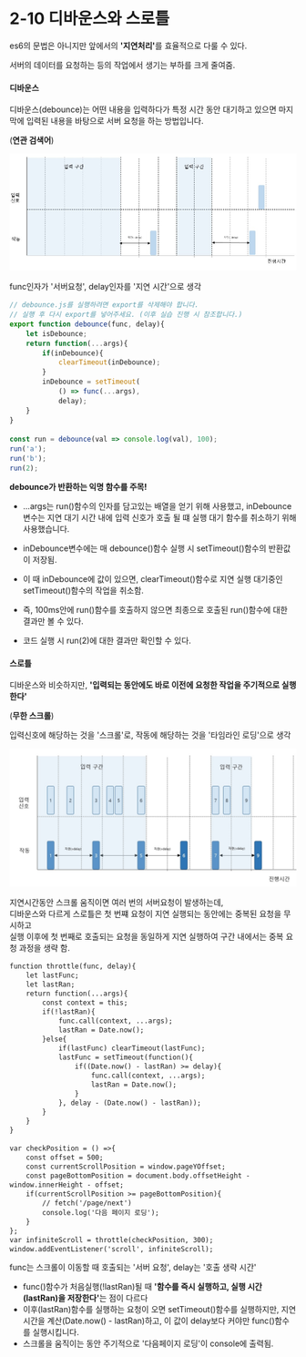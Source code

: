 # 2-10 디바운스와 스로틀

es6의 문법은 아니지만 앞에서의 <strong>'지연처리'</strong>를 효율적으로 다룰 수 있다.

서버의 데이터를 요청하는 등의 작업에서 생기는 부하를 크게 줄여줌.



#### 디바운스

디바운스(debounce)는 어떤 내용을 입력하다가 특정 시간 동안 대기하고 있으면 마지막에 입력된 내용을 바탕으로 서버 요청을 하는 방법입니다.

(<strong>연관 검색어</strong>)

![디바운스](./images/debounce.jpg)

func인자가 '서버요청', delay인자를 '지연 시간'으로 생각

```javascript
// debounce.js를 실행하려면 export를 삭제해야 합니다.
// 실행 후 다시 export를 넣어주세요. (이후 실습 진행 시 참조합니다.)
export function debounce(func, delay){
    let isDebounce;
    return function(...args){
        if(inDebounce){
            clearTimeout(inDebounce);
        }
        inDebounce = setTimeout(
            () => func(...args),
            delay);
    }
}

const run = debounce(val => console.log(val), 100);
run('a');
run('b');
run(2);
```

<strong>debounce가 반환하는 익명 함수를 주목!</strong>

* ...args는 run()함수의 인자를 담고있는 배열을 얻기 위해 사용했고, inDebounce 변수는 지연 대기 시간 내에 입력 신호가 호출 될 떄 실행 대기 함수를 취소하기 위해 사용했습니다.

* inDebounce변수에는 매 debounce()함수 실행 시 setTimeout()함수의 반환값이 저장됨.

* 이 때 inDebounce에 값이 있으면, clearTimeout()함수로 지연 실행 대기중인 setTimeout()함수의 작업을 취소함.
* 즉, 100ms안에 run()함수를 호출하지 않으면 최종으로 호출된 run()함수에 대한 결과만 볼 수 있다.
* 코드 실행 시 run(2)에 대한 결과만 확인할 수 있다.



#### 스로틀

디바운스와 비슷하지만, <strong>'입력되는 동안에도 바로 이전에 요청한 작업을 주기적으로 실행한다'</strong> 

(<strong>무한 스크롤</strong>)



입력신호에 해당하는 것을 '스크롤'로, 작동에 해당하는 것을 '타임라인 로딩'으로 생각

![스로틀](./images/throttle.jpg)

지연시간동안 스크롤 움직이면 여러 번의 서버요청이 발생하는데, <br/>
디바운스와 다르게 스로틀은 첫 번쨰 요청이 지연 실행되는 동안에는 중복된 요청을 무시하고 <br/>
실행 이후에 첫 번째로 호출되는 요청을 동일하게 지연 실행하여 구간 내에서는 중복 요청 과정을 생략 함.

```
function throttle(func, delay){
	let lastFunc;
	let lastRan;
	return function(...args){
		const context = this;
		if(!lastRan){
			func.call(context, ...args);
			lastRan = Date.now();
		}else{
			if(lastFunc) clearTimeout(lastFunc);
			lastFunc = setTimeout(function(){
				if((Date.now() - lastRan) >= delay){
					func.call(context, ...args);
					lastRan = Date.now();
				}
			}, delay - (Date.now() - lastRan));
		}
	}
}

var checkPosition = () =>{
	const offset = 500;
	const currentScrollPosition = window.pageYOffset;
	const pageBottomPosition = document.body.offsetHeight - window.innerHeight - offset;
	if(currentScrollPosition >= pageBottomPosition){
		// fetch('/page/next')
		console.log('다음 페이지 로딩');
	}
};
var infiniteScroll = throttle(checkPosition, 300);
window.addEventListener('scroll', infiniteScroll);
```

func는 스크롤이 이동할 때 호출되는 '서버 요청', delay는 '호출 생략 시간'

* func()함수가 처음실행(!lastRan)될 때 <strong>'함수를 즉시 실행하고, 실행 시간(lastRan)을 저장한다'</strong>는 점이 다르다
* 이후(lastRan)함수를 실행하는 요청이 오면 setTimeout()함수를 실행하지만, 지연시간을 계산(Date.now() - lastRan)하고, 이 값이 delay보다 커야만 func()함수를 실행시킵니다.
* 스크롤을 움직이는 동안 주기적으로 '다음페이지 로딩'이 console에 출력됨.

